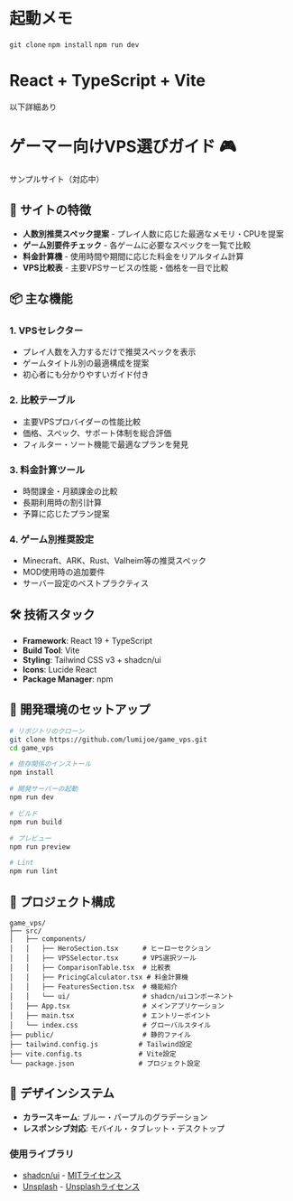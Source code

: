 # 起動メモ
```git clone``` ```npm install``` ```npm run dev```

# React + TypeScript + Vite

以下詳細あり

# ゲーマー向けVPS選びガイド 🎮
サンプルサイト（対応中）

## 🎯 サイトの特徴

- **人数別推奨スペック提案** - プレイ人数に応じた最適なメモリ・CPUを提案
- **ゲーム別要件チェック** - 各ゲームに必要なスペックを一覧で比較
- **料金計算機** - 使用時間や期間に応じた料金をリアルタイム計算
- **VPS比較表** - 主要VPSサービスの性能・価格を一目で比較

## 📦 主な機能

### 1. VPSセレクター
- プレイ人数を入力するだけで推奨スペックを表示
- ゲームタイトル別の最適構成を提案
- 初心者にも分かりやすいガイド付き

### 2. 比較テーブル
- 主要VPSプロバイダーの性能比較
- 価格、スペック、サポート体制を総合評価
- フィルター・ソート機能で最適なプランを発見

### 3. 料金計算ツール
- 時間課金・月額課金の比較
- 長期利用時の割引計算
- 予算に応じたプラン提案

### 4. ゲーム別推奨設定
- Minecraft、ARK、Rust、Valheim等の推奨スペック
- MOD使用時の追加要件
- サーバー設定のベストプラクティス

## 🛠 技術スタック

- **Framework**: React 19 + TypeScript
- **Build Tool**: Vite
- **Styling**: Tailwind CSS v3 + shadcn/ui
- **Icons**: Lucide React
- **Package Manager**: npm

## 🚀 開発環境のセットアップ

```bash
# リポジトリのクローン
git clone https://github.com/lumijoe/game_vps.git
cd game_vps

# 依存関係のインストール
npm install

# 開発サーバーの起動
npm run dev

# ビルド
npm run build

# プレビュー
npm run preview

# Lint
npm run lint
```

## 📁 プロジェクト構成

```
game_vps/
├── src/
│   ├── components/
│   │   ├── HeroSection.tsx      # ヒーローセクション
│   │   ├── VPSSelector.tsx      # VPS選択ツール
│   │   ├── ComparisonTable.tsx  # 比較表
│   │   ├── PricingCalculator.tsx # 料金計算機
│   │   ├── FeaturesSection.tsx  # 機能紹介
│   │   └── ui/                  # shadcn/uiコンポーネント
│   ├── App.tsx                  # メインアプリケーション
│   ├── main.tsx                 # エントリーポイント
│   └── index.css                # グローバルスタイル
├── public/                      # 静的ファイル
├── tailwind.config.js          # Tailwind設定
├── vite.config.ts              # Vite設定
└── package.json                # プロジェクト設定
```

## 🎨 デザインシステム

- **カラースキーム**: ブルー・パープルのグラデーション
- **レスポンシブ対応**: モバイル・タブレット・デスクトップ


### 使用ライブラリ
- [shadcn/ui](https://ui.shadcn.com/) - [MITライセンス](https://github.com/shadcn-ui/ui/blob/main/LICENSE.md)
- [Unsplash](https://unsplash.com) - [Unsplashライセンス](https://unsplash.com/license)
